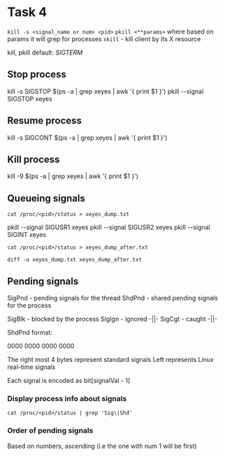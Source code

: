 # Task 4

`kill -s <signal_name or num> <pid>`
`pkill <**params>` where based on params it will grep for processes
`xkill` - kill client by its X resource

kill, pkill default: *SIGTERM*


## Stop process

kill -s SIGSTOP $(ps -a | grep xeyes | awk '{ print $1 }')
pkill --signal SIGSTOP xeyes


## Resume process

kill -s SIGCONT $(ps -a | grep xeyes | awk '{ print $1 }')

## Kill process

kill -9 $(ps -a | grep xeyes | awk '{ print $1 }')


## Queueing signals

`cat /proc/<pid>/status > xeyes_dump.txt`

pkill --signal SIGUSR1 xeyes
pkill --signal SIGUSR2 xeyes
pkill --signal SIGINT xeyes


`cat /proc/<pid>/status > xeyes_dump_after.txt`

`diff -u xeyes_dump.txt xeyes_dump_after.txt`


## Pending signals

SigPnd - pending signals for the thread
ShdPnd - shared pending signals for the process

SigBlk - blocked by the process
SigIgn - ignored -||-
SigCgt - caught -||-

ShdPnd format:

0000 0000 0000 0000


The right most 4 bytes represent standard signals
Left represents Linux real-time signals

Each signal is encoded as bit[signalVal - 1]

### Display process info about signals

`cat /proc/<pid>/status | grep 'Sig\|Shd'`


### Order of pending signals

Based on numbers, ascending (i.e the one with num 1 will be first)

